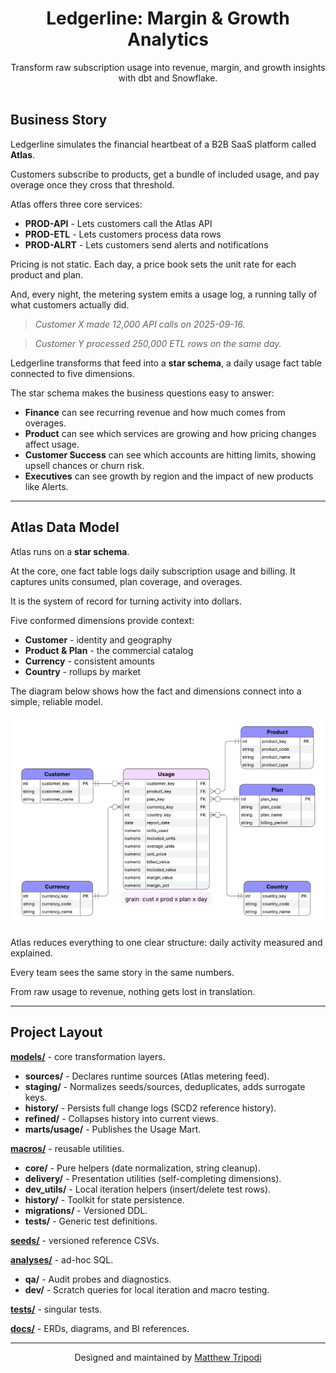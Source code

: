 <h1 align="center">Ledgerline: Margin & Growth Analytics</h1>

<p align="center">
  Transform raw subscription usage into revenue, margin, and growth insights with dbt and Snowflake.
  <br/><br/>
</p>

## Business Story

Ledgerline simulates the financial heartbeat of a B2B SaaS platform called **Atlas**. 

Customers subscribe to products, get a bundle of included usage, and pay overage once they cross that threshold.  

Atlas offers three core services: 
- **PROD-API** - Lets customers call the Atlas API  
- **PROD-ETL** - Lets customers process data rows  
- **PROD-ALRT** - Lets customers send alerts and notifications  

Pricing is not static. Each day, a price book sets the unit rate for each product and plan.  

And, every night, the metering system emits a usage log, a running tally of what customers actually did.

> *Customer X made 12,000 API calls on 2025-09-16.*  

> *Customer Y processed 250,000 ETL rows on the same day.*  

Ledgerline transforms that feed into a **star schema**, a daily usage fact table connected to five dimensions.  

The star schema makes the business questions easy to answer:  
- **Finance** can see recurring revenue and how much comes from overages.  
- **Product** can see which services are growing and how pricing changes affect usage.  
- **Customer Success** can see which accounts are hitting limits, showing upsell chances or churn risk.  
- **Executives** can see growth by region and the impact of new products like Alerts.  

---

## Atlas Data Model

Atlas runs on a **star schema**.

At the core, one fact table logs daily subscription usage and billing. It captures units consumed, plan coverage, and overages.

It is the system of record for turning activity into dollars.  

Five conformed dimensions provide context:  
- **Customer** - identity and geography  
- **Product & Plan** - the commercial catalog  
- **Currency** - consistent amounts  
- **Country** - rollups by market

The diagram below shows how the fact and dimensions connect into a simple, reliable model.

![Ledgerline Architecture](docs/assets/erd_physical_model_2.png)

Atlas reduces everything to one clear structure: daily activity measured and explained.

Every team sees the same story in the same numbers.

From raw usage to revenue, nothing gets lost in translation.

---

## Project Layout

  **[models/](models/)** - core transformation layers.  
  - **sources/** - Declares runtime sources (Atlas metering feed).  
  - **staging/** - Normalizes seeds/sources, deduplicates, adds surrogate keys.  
  - **history/** - Persists full change logs (SCD2 reference history).  
  - **refined/** - Collapses history into current views.  
  - **marts/usage/** - Publishes the Usage Mart.

  **[macros/](macros/)** - reusable utilities.  
  - **core/** - Pure helpers (date normalization, string cleanup).  
  - **delivery/** - Presentation utilities (self-completing dimensions).  
  - **dev_utils/** - Local iteration helpers (insert/delete test rows).  
  - **history/** - Toolkit for state persistence.  
  - **migrations/** - Versioned DDL.  
  - **tests/** - Generic test definitions.

  **[seeds/](seeds/)** - versioned reference CSVs.

  **[analyses/](analyses/)** - ad-hoc SQL.  
  - **qa/** - Audit probes and diagnostics.  
  - **dev/** - Scratch queries for local iteration and macro testing.

  **[tests/](tests/)** - singular tests.

  **[docs/](docs/)** - ERDs, diagrams, and BI references.

---

<p align="center">Designed and maintained by <a href="https://github.com/moveeleven-data">Matthew Tripodi</a></p>
